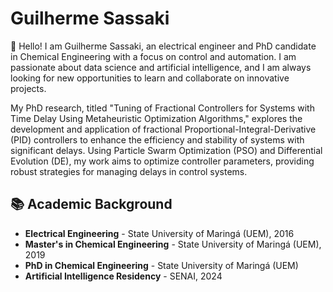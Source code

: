 # Guilherme Sassaki

👋 Hello! I am Guilherme Sassaki, an electrical engineer and PhD candidate in Chemical Engineering with a focus on control and automation. I am passionate about data science and artificial intelligence, and I am always looking for new opportunities to learn and collaborate on innovative projects.

My PhD research, titled "Tuning of Fractional Controllers for Systems with Time Delay Using Metaheuristic Optimization Algorithms," explores the development and application of fractional Proportional-Integral-Derivative (PID) controllers to enhance the efficiency and stability of systems with significant delays. Using Particle Swarm Optimization (PSO) and Differential Evolution (DE), my work aims to optimize controller parameters, providing robust strategies for managing delays in control systems.

## 📚 Academic Background
- **Electrical Engineering** - State University of Maringá (UEM), 2016
- **Master's in Chemical Engineering** - State University of Maringá (UEM), 2019
- **PhD in Chemical Engineering** - State University of Maringá (UEM)
- **Artificial Intelligence Residency** - SENAI, 2024
